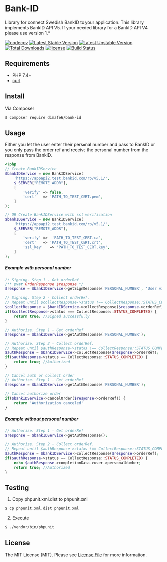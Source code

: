 Bank-ID
=======

Library for connect Swedish BankID to your application.
This library implements BankID API V5. If your needed library for a BankID API V4 please use version 1.*

[![codecov](https://codecov.io/gh/dimafe6/bank-id/branch/dev/graph/badge.svg)](https://codecov.io/gh/dimafe6/bank-id)
[![Latest Stable Version](https://poser.pugx.org/dimafe6/bank-id/v/stable)](https://packagist.org/packages/dimafe6/bank-id)
[![Latest Unstable Version](https://poser.pugx.org/dimafe6/bank-id/v/unstable)](https://packagist.org/packages/dimafe6/bank-id)
[![Total Downloads](https://poser.pugx.org/dimafe6/bank-id/downloads)](https://packagist.org/packages/dimafe6/bank-id)
[![license](https://img.shields.io/github/license/mashape/apistatus.svg)](LICENSE.md)
[![Build Status](https://travis-ci.org/dimafe6/bank-id.svg?branch=dev)](https://travis-ci.org/dimafe6/bank-id)

## Requirements

* PHP 7.4+
* [curl](http://php.net/manual/en/book.curl.php)

## Install

Via Composer

``` bash
$ composer require dimafe6/bank-id
```

## Usage
Either you let the user enter their personal number and pass to BankID or you only pass the order ref and receive the
personal number from the response from BankID.

```php
<?php
// Create BankIDService
$bankIDService = new BankIDService(
    'https://appapi2.test.bankid.com/rp/v5.1/',
    $_SERVER["REMOTE_ADDR"],
    [
        'verify' => false,
        'cert'   => 'PATH_TO_TEST_CERT.pem',
    ]
);

// OR Create BankIDService with ssl verification
$bankIDService = new BankIDService(
    'https://appapi2.test.bankid.com/rp/v5.1/',
    $_SERVER["REMOTE_ADDR"],
    [
        'verify' =>  'PATH_TO_TEST_CERT.ca',
        'cert'   => 'PATH_TO_TEST_CERT.crt',
        'ssl_key'   => 'PATH_TO_TEST_CERT.key',
    ]
);
```

##### Example with personal number
```php
// Signing. Step 1 - Get orderRef
/** @var OrderResponse $response */
$response = $bankIDService->getSignResponse('PERSONAL_NUMBER', 'User visible data', "user non visible data", "user visible data format");

// Signing. Step 2 - Collect orderRef. 
// Repeat until $collectResponse->status !== CollectResponse::STATUS_COMPLETED
$collectResponse = $bankIDService->collectResponse($response->orderRef);
if($collectResponse->status === CollectResponse::STATUS_COMPLETED) {
    return true; //Signed successfully
}

// Authorize. Step 1 - Get orderRef
$response = $bankIDService->getAuthResponse('PERSONAL_NUMBER');

// Authorize. Step 2 - Collect orderRef. 
// Repeat until $authResponse->status !== CollectResponse::STATUS_COMPLETED
$authResponse = $bankIDService->collectResponse($response->orderRef);
if($authResponse->status == CollectResponse::STATUS_COMPLETED) {
    return true; //Authorized
}

// Cancel auth or collect order
// Authorize. Step 1 - Get orderRef
$response = $bankIDService->getAuthResponse('PERSONAL_NUMBER');

// Cancel authorize order
if($bankIDService->cancelOrder($response->orderRef)) {
    return 'Authorization canceled';
}
```

##### Example without personal number
```php
// Authorize. Step 1 - Get orderRef
$response = $bankIDService->getAuthResponse();

// Authorize. Step 2 - Collect orderRef. 
// Repeat until $authResponse->status !== CollectResponse::STATUS_COMPLETED
$authResponse = $bankIDService->collectResponse($response->orderRef);
if($authResponse->status == CollectResponse::STATUS_COMPLETED) {
    echo $authResponse->completionData->user->personalNumber;
    return true; //Authorized
}
```

## Testing

1. Copy phpunit.xml.dist to phpunit.xml
``` bash
$ cp phpunit.xml.dist phpunit.xml
```

2. Execute

``` bash
$ ./vendor/bin/phpunit
```

## License

The MIT License (MIT). Please see [License File](LICENSE.md) for more information.

